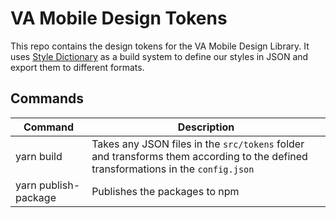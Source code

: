# VA Mobile Design Tokens

This repo contains the design tokens for the VA Mobile Design Library. It uses [Style Dictionary](https://amzn.github.io/style-dictionary/#/) as a build system to define our styles in JSON and export them to different formats.

## Commands

| Command              | Description                                                                                                                       |
| -------------------- | --------------------------------------------------------------------------------------------------------------------------------- |
| yarn build           | Takes any JSON files in the `src/tokens` folder and transforms them according to the defined transformations in the `config.json` |
| yarn publish-package | Publishes the packages to npm                                                                                                     |
